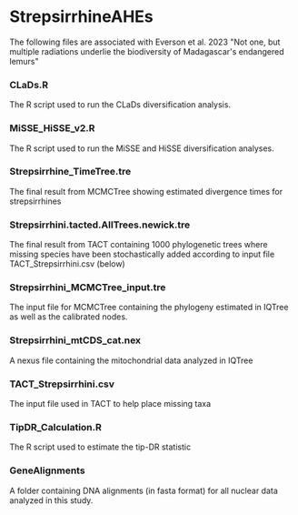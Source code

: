# StrepsirrhineAHEs

The following files are associated with Everson et al. 2023 "Not one, but multiple radiations underlie the biodiversity of Madagascar's endangered lemurs"

### CLaDs.R
The R script used to run the CLaDs diversification analysis.

### MiSSE_HiSSE_v2.R
The R script used to run the MiSSE and HiSSE diversification analyses.

### Strepsirrhine_TimeTree.tre
The final result from MCMCTree showing estimated divergence times for strepsirrhines

### Strepsirrhini.tacted.AllTrees.newick.tre
The final result from TACT containing 1000 phylogenetic trees where missing species have been stochastically added according to input file TACT_Strepsirrhini.csv (below)

### Strepsirrhini_MCMCTree_input.tre
The input file for MCMCTree containing the phylogeny estimated in IQTree as well as the calibrated nodes.

### Strepsirrhini_mtCDS_cat.nex
A nexus file containing the mitochondrial data analyzed in IQTree

### TACT_Strepsirrhini.csv
The input file used in TACT to help place missing taxa

### TipDR_Calculation.R
The R script used to estimate the tip-DR statistic

### GeneAlignments
A folder containing DNA alignments (in fasta format) for all nuclear data analyzed in this study.
